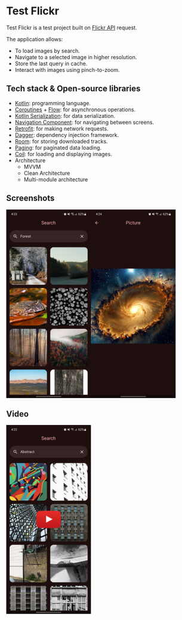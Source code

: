 # Test Flickr

Test Flickr is a test project built on [Flickr API](https://www.flickr.com/services/api) request.

The application allows:
- To load images by search.
- Navigate to a selected image in higher resolution.
- Store the last query in cache.
- Interact with images using pinch-to-zoom.

## Tech stack & Open-source libraries

- [Kotlin](https://kotlinlang.org): programming language.
- [Coroutines](https://github.com/Kotlin/kotlinx.coroutines) + [Flow](https://kotlinlang.org/docs/flow.html): for asynchronous operations.
- [Kotlin Serialization](https://github.com/Kotlin/kotlinx.serialization): for data serialization.
- [Navigation Component](https://developer.android.com/guide/navigation): for navigating between screens.
- [Retrofit](https://github.com/square/retrofit): for making network requests.
- [Dagger](https://github.com/google/dagger): dependency injection framework.
- [Room](https://developer.android.com/training/data-storage/room): for storing downloaded tracks.
- [Paging](https://developer.android.com/topic/libraries/architecture/paging/v3-overview): for paginated data loading.
- [Coil](https://coil-kt.github.io/coil): for loading and displaying images.
- Architecture
    - MVVM
    - Clean Architecture
    - Multi-module architecture

## Screenshots

<div style="display: flex; width: 100%">
    <img src="screenshots/Test_Flickr_Gallery_Screen.jpg" width="45%"/>
    <img src="screenshots/Test_Flickr_Picture_Screen.jpg" width="45%"/>
</div>

## Video

<a href="https://youtube.com/shorts/OqdfBAkvnqM">
    <img src="screenshots/Test_Flickr_Preview_Placeholder.jpg" width="45%">
</a>